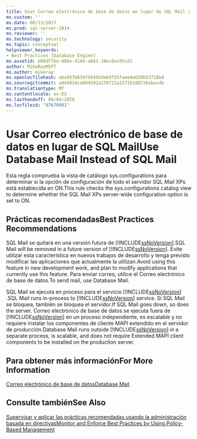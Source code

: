```yaml
---
title: Usar Correo electrónico de base de datos en lugar de SQL Mail | Microsoft Docs
ms.custom: ''
ms.date: 06/13/2017
ms.prod: sql-server-2014
ms.reviewer: ''
ms.technology: security
ms.topic: conceptual
helpviewer_keywords:
- Best Practices [Database Engine]
ms.assetid: b08df7be-d8be-4184-a661-38ec0ac85cd1
author: MikeRayMSFT
ms.author: mikeray
ms.openlocfilehash: a6a957b65975645bdeb9f55faee4e650b53718b8
ms.sourcegitcommit: ad4d92dce894592a259721a1571b1d8736abacdb
ms.translationtype: MT
ms.contentlocale: es-ES
ms.lasthandoff: 08/04/2020
ms.locfileid: "87670981"
---
```

# <a name="use-database-mail-instead-of-sql-mail"></a><span data-ttu-id="6e355-102">Usar Correo electrónico de base de datos en lugar de SQL Mail</span><span class="sxs-lookup"><span data-stu-id="6e355-102">Use Database Mail Instead of SQL Mail</span></span>
  <span data-ttu-id="6e355-103">Esta regla comprueba la vista de catálogo sys.configurations para determinar si la opción de configuración de todo el servidor SQL Mail XPs está establecida en ON.</span><span class="sxs-lookup"><span data-stu-id="6e355-103">This rule checks the sys.configurations catalog view to determine whether the SQL Mail XPs server-wide configuration option is set to ON.</span></span>  
  
## <a name="best-practices-recommendations"></a><span data-ttu-id="6e355-104">Prácticas recomendadas</span><span class="sxs-lookup"><span data-stu-id="6e355-104">Best Practices Recommendations</span></span>  
 <span data-ttu-id="6e355-105">SQL Mail se quitará en una versión futura de [!INCLUDE[ssNoVersion](../../includes/ssnoversion-md.md)].</span><span class="sxs-lookup"><span data-stu-id="6e355-105">SQL Mail will be removed in a future version of [!INCLUDE[ssNoVersion](../../includes/ssnoversion-md.md)].</span></span> <span data-ttu-id="6e355-106">Evite utilizar esta característica en nuevos trabajos de desarrollo y tenga previsto modificar las aplicaciones que actualmente la utilizan.</span><span class="sxs-lookup"><span data-stu-id="6e355-106">Avoid using this feature in new development work, and plan to modify applications that currently use this feature.</span></span> <span data-ttu-id="6e355-107">Para enviar correo, utilice el Correo electrónico de base de datos.</span><span class="sxs-lookup"><span data-stu-id="6e355-107">To send mail, use Database Mail.</span></span>  
  
 <span data-ttu-id="6e355-108">SQL Mail se ejecuta en proceso para el servicio [!INCLUDE[ssNoVersion](../../includes/ssnoversion-md.md)] .</span><span class="sxs-lookup"><span data-stu-id="6e355-108">SQL Mail runs in-process to [!INCLUDE[ssNoVersion](../../includes/ssnoversion-md.md)] service.</span></span> <span data-ttu-id="6e355-109">Si SQL Mail se bloquea, también se bloquea el servidor.</span><span class="sxs-lookup"><span data-stu-id="6e355-109">If SQL Mail goes down, so does the server.</span></span> <span data-ttu-id="6e355-110">Correo electrónico de base de datos se ejecuta fuera de [!INCLUDE[ssNoVersion](../../includes/ssnoversion-md.md)] en un proceso independiente, es escalable y no requiere instalar los componentes de cliente MAPI extendido en el servidor de producción.</span><span class="sxs-lookup"><span data-stu-id="6e355-110">Database Mail runs outside [!INCLUDE[ssNoVersion](../../includes/ssnoversion-md.md)] in a separate process, is scalable, and does not require Extended MAPI client components to be installed on the production server.</span></span>  
  
## <a name="for-more-information"></a><span data-ttu-id="6e355-111">Para obtener más información</span><span class="sxs-lookup"><span data-stu-id="6e355-111">For More Information</span></span>  
 [<span data-ttu-id="6e355-112">Correo electrónico de base de datos</span><span class="sxs-lookup"><span data-stu-id="6e355-112">Database Mail</span></span>](../database-mail/database-mail.md)  
  
## <a name="see-also"></a><span data-ttu-id="6e355-113">Consulte también</span><span class="sxs-lookup"><span data-stu-id="6e355-113">See Also</span></span>  
 [<span data-ttu-id="6e355-114">Supervisar y aplicar las prácticas recomendadas usando la administración basada en directivas</span><span class="sxs-lookup"><span data-stu-id="6e355-114">Monitor and Enforce Best Practices by Using Policy-Based Management</span></span>](monitor-and-enforce-best-practices-by-using-policy-based-management.md)  
  
  
